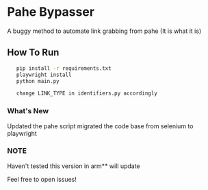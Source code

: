 # Pahe Bypasser

A buggy method to automate link grabbing from pahe (It is what it is)

## How To Run

```bash
   pip install -r requirements.txt
   playwright install
   python main.py

   change LINK_TYPE in identifiers.py accordingly
```

### What's New


   Updated the pahe script
   migrated the code base from selenium to playwright

### NOTE

   Haven't tested this version in arm** will update
   
   Feel free to open issues!
